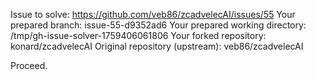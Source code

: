 Issue to solve: https://github.com/veb86/zcadvelecAI/issues/55
Your prepared branch: issue-55-d9352ad6
Your prepared working directory: /tmp/gh-issue-solver-1759406061806
Your forked repository: konard/zcadvelecAI
Original repository (upstream): veb86/zcadvelecAI

Proceed.